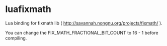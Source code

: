 # luafixmath
Lua binding for fixmath lib ( http://savannah.nongnu.org/projects/fixmath/ ).

You can change the FIX_MATH_FRACTIONAL_BIT_COUNT to 16 - 1 before compiling.
